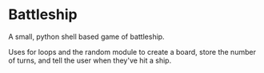 # Battleship
A small, python shell based game of battleship.

Uses for loops and the random module to create a board, store the number of turns, and tell the user when they've hit a ship.
